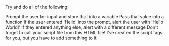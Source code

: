 
Try and do all of the following:

Prompt the user for input and store that into a variable
Pass that value into a function
If the user entered 'Hello' into the prompt, alert the user with 'Hello World!'
If they entered anything else, alert with a different message
Don't forget to call your script file from this HTML file!  I've created the script tags for you, but you have to add something to it!
